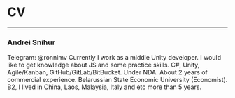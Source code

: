 # CV #
***
### Andrei Snihur ###
Telegram: @ronnimv
Currently I work as a middle Unity developer. I would like to get knowledge about JS and some practice skills.
C#, Unity, Agile/Kanban, GitHub/GitLab/BitBucket.
Under NDA.
About 2 years of commercial experience.
Belarussian State Economic University (Economist).
B2, I lived in China, Laos, Malaysia, Italy and etc more than 5 years.